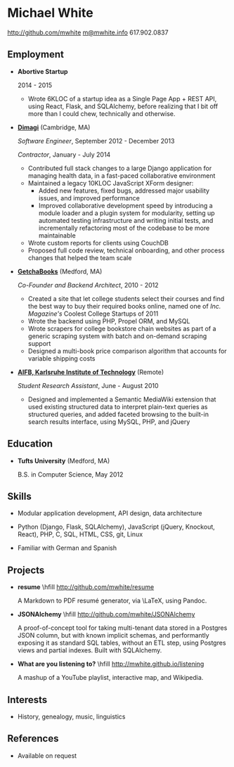 Michael White
=============

<http://github.com/mwhite>
<m@mwhite.info>
617.902.0837

## Employment

*   **Abortive Startup**
    
    2014 - 2015

    -   Wrote 6KLOC of a startup idea as a Single Page App + REST API, using
        React, Flask, and SQLAlchemy, before realizing that I bit off more than
        I could chew, technically and otherwise.

*   **[Dimagi][0]** (Cambridge, MA)

    *Software Engineer*, September 2012 - December 2013
    
    *Contractor*, January - July 2014

    -   Contributed full stack changes to a large Django application for
        managing health data, in a fast-paced collaborative environment
    -   Maintained a legacy 10KLOC JavaScript XForm designer:
        *   Added new features, fixed bugs, addressed major usability issues,
            and improved performance
        *   Improved collaborative development speed by introducing a module
            loader and a plugin system for modularity, setting up automated
            testing infrastructure and writing initial tests, and
            incrementally refactoring most of the codebase to be more
            maintainable
    -   Wrote custom reports for clients using CouchDB
    -   Proposed full code review, technical onboarding, and other process
        changes that helped the team scale

*   **[GetchaBooks][1]** (Medford, MA)

    *Co-Founder and Backend Architect*, 2010 - 2012

    -   Created a site that let college students select their courses and find
        the best way to buy their required books online, named one of *Inc.
        Magazine's* Coolest College Startups of 2011
    -   Wrote the backend using PHP, Propel ORM, and MySQL
    -   Wrote scrapers for college bookstore chain websites as part of a generic
        scraping system with batch and on-demand scraping support
    -   Designed a multi-book price comparison algorithm that
        accounts for variable shipping costs

*   **[AIFB, Karlsruhe Institute of Technology][2]** (Remote)

    *Student Research Assistant*, June - August 2010

    -   Designed and implemented a Semantic MediaWiki extension that used
        existing structured data to interpret plain-text queries as structured
        queries, and added faceted browsing to the built-in search results
        interface, using MySQL, PHP, and jQuery

 [0]: http://www.dimagi.com
 [1]: http://www.getchbooks.com
 [2]: http://www.aifb.kit.edu
 [3]: http://www.mediawiki.org/wiki/Extension:AskQ

## Education

*   **Tufts University** (Medford, MA)

    B.S. in Computer Science, May 2012

## Skills

*   Modular application development, API design, data architecture

*   Python (Django, Flask, SQLAlchemy), JavaScript (jQuery, Knockout, React),
    PHP, C, SQL, HTML, CSS, git, Linux

*   Familiar with German and Spanish

## Projects

<!--
*   **MyGeneWeb** \hfill <http://mygeneweb.com>

    The open source genealogy CGI program GeneWeb, normally configured via CLI
    and text files, wrapped as a web-configurable multi-user site, using nginx,
    Flask, and SQLAlchemy.
-->
*   **resume** \hfill <http://github.com/mwhite/resume>

    A Markdown to PDF resumé generator, via \LaTeX, using Pandoc.

*   **JSONAlchemy** \hfill <http://github.com/mwhite/JSONAlchemy>

    A proof-of-concept tool for taking multi-tenant data stored in a Postgres
    JSON column, but with known implicit schemas, and performantly exposing it
    as standard SQL tables, without an ETL step, using Postgres views and
    partial indexes.  Built with SQLAlchemy.

*   **What are you listening to?** \hfill <http://mwhite.github.io/listening>

    A mashup of a YouTube playlist, interactive map, and Wikipedia. 

## Interests

*   History, genealogy, music, linguistics

## References

*   Available on request
